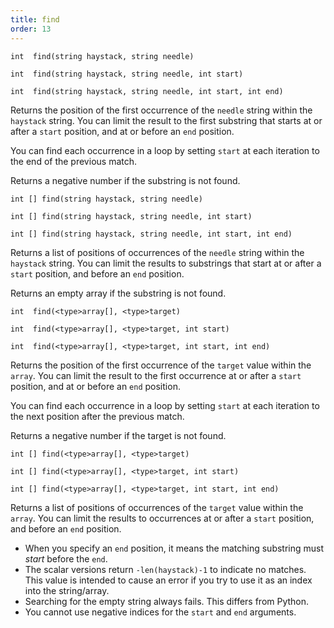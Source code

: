 ```yaml
---
title: find
order: 13
---
```

`int  find(string haystack, string needle)`

`int  find(string haystack, string needle, int start)`

`int  find(string haystack, string needle, int start, int end)`

Returns the position of the first occurrence of the `needle` string within the `haystack` string. You can limit the result to the first substring that starts at or after a `start` position, and at or before an `end` position.

You can find each occurrence in a loop by setting `start` at each iteration to the end of the previous match.

Returns a negative number if the substring is not found.

`int [] find(string haystack, string needle)`

`int [] find(string haystack, string needle, int start)`

`int [] find(string haystack, string needle, int start, int end)`

Returns a list of positions of occurrences of the `needle` string within the `haystack` string. You can limit the results to substrings that start at or after a `start` position, and before an `end` position.

Returns an empty array if the substring is not found.

`int  find(<type>array[], <type>target)`

`int  find(<type>array[], <type>target, int start)`

`int  find(<type>array[], <type>target, int start, int end)`

Returns the position of the first occurrence of the `target` value within the `array`. You can limit the result to the first occurrence at or after a `start` position, and at or before an `end` position.

You can find each occurrence in a loop by setting `start` at each iteration to the next position after the previous match.

Returns a negative number if the target is not found.

`int [] find(<type>array[], <type>target)`

`int [] find(<type>array[], <type>target, int start)`

`int [] find(<type>array[], <type>target, int start, int end)`

Returns a list of positions of occurrences of the `target` value within the `array`. You can limit the results to occurrences at or after a `start` position, and before an `end` position.

- When you specify an `end` position, it means the matching substring must *start* before the `end`.
- The scalar versions return `-len(haystack)-1` to indicate no matches. This value is intended to cause an error if you try to use it as an index into the string/array.
- Searching for the empty string always fails. This differs from Python.
- You cannot use negative indices for the `start` and `end` arguments.
